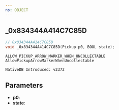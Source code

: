 ```yaml
---
ns: OBJECT
---
```

## _0x834344A414C7C85D

```c
// 0x834344A414C7C85D
void _0x834344A414C7C85D(Pickup p0, BOOL state);
```

```
ALLOW_PICKUP_ARROW_MARKER_WHEN_UNCOLLECTABLE
AllowPickupArrowMarkerWhenUncollectable

NativeDB Introduced: v2372
```

## Parameters
* **p0**:
* **state**:
